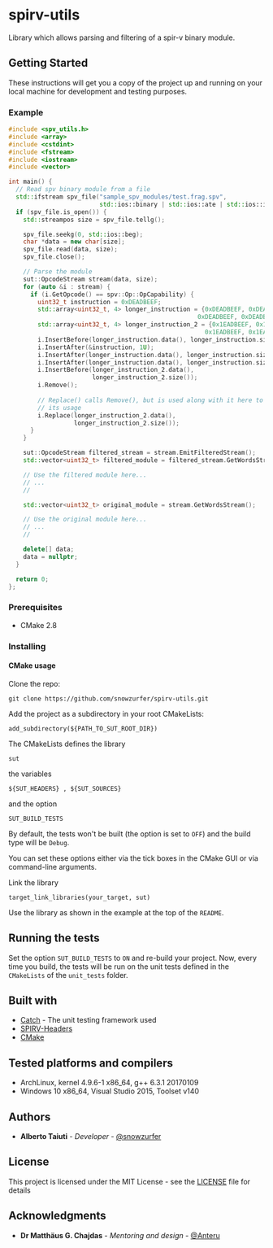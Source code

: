 # spirv-utils
Library which allows parsing and filtering of a spir-v binary module.

## Getting Started
These instructions will get you a copy of the project up and running on your
local machine for development and testing purposes.

### Example
```cpp
#include <spv_utils.h>
#include <array>
#include <cstdint>
#include <fstream>
#include <iostream>
#include <vector>

int main() {
  // Read spv binary module from a file
  std::ifstream spv_file("sample_spv_modules/test.frag.spv",
                         std::ios::binary | std::ios::ate | std::ios::in);
  if (spv_file.is_open()) {
    std::streampos size = spv_file.tellg();

    spv_file.seekg(0, std::ios::beg);
    char *data = new char[size];
    spv_file.read(data, size);
    spv_file.close();

    // Parse the module
    sut::OpcodeStream stream(data, size);
    for (auto &i : stream) {
      if (i.GetOpcode() == spv::Op::OpCapability) {
        uint32_t instruction = 0xDEADBEEF;
        std::array<uint32_t, 4> longer_instruction = {0xDEADBEEF, 0xDEADBEEF,
                                                    0xDEADBEEF, 0xDEADBEEF};
        std::array<uint32_t, 4> longer_instruction_2 = {0x1EADBEEF, 0x1EADBEEF,
                                                      0x1EADBEEF, 0x1EADBEEF};
        i.InsertBefore(longer_instruction.data(), longer_instruction.size());
        i.InsertAfter(&instruction, 1U);
        i.InsertAfter(longer_instruction.data(), longer_instruction.size());
        i.InsertAfter(longer_instruction.data(), longer_instruction.size());
        i.InsertBefore(longer_instruction_2.data(),
                       longer_instruction_2.size());
        i.Remove();
        
        // Replace() calls Remove(), but is used along with it here to show 
        // its usage
        i.Replace(longer_instruction_2.data(),
                  longer_instruction_2.size());
      }
    }

    sut::OpcodeStream filtered_stream = stream.EmitFilteredStream();
    std::vector<uint32_t> filtered_module = filtered_stream.GetWordsStream();

    // Use the filtered module here...
    // ...
    //

    std::vector<uint32_t> original_module = stream.GetWordsStream();

    // Use the original module here...
    // ...
    //

    delete[] data;
    data = nullptr;
  }

  return 0;
};
```

### Prerequisites
* CMake 2.8

### Installing
#### CMake usage
Clone the repo:
```
git clone https://github.com/snowzurfer/spirv-utils.git
```

Add the project as a subdirectory in your root CMakeLists:
```
add_subdirectory(${PATH_TO_SUT_ROOT_DIR})    
```
    
The CMakeLists defines the library  
```
sut  
```
the variables  
```
${SUT_HEADERS} , ${SUT_SOURCES}  
```
and the option  
```
SUT_BUILD_TESTS
```
  
  By default, the tests won't be built (the option is set to
  `OFF`)
  and the build
  type will be `Debug`.    

  You can set these options either via the tick boxes
  in the CMake GUI or via
  command-line arguments.


Link the library
```
target_link_libraries(your_target, sut)
```

Use the library as shown in the example at the top of the `README`.

## Running the tests
Set the option `SUT_BUILD_TESTS` to `ON` and re-build your project.
Now, every time you build, the tests will be run on the unit tests defined
in the `CMakeLists` of the `unit_tests` folder.

## Built with
* [Catch](http://github.com/philsquared/Catch) - The unit testing framework used
* [SPIRV-Headers](http://github.com/KhronosGroup/SPIRV-Headers/)
* [CMake](http://cmake.org)

## Tested platforms and compilers
* ArchLinux, kernel 4.9.6-1 x86_64, g++ 6.3.1 20170109
* Windows 10 x86_64, Visual Studio 2015, Toolset v140

## Authors
* **Alberto Taiuti** - *Developer* - [@snowzurfer](https://github.com/snowzurfer)

## License
This project is licensed under the MIT License - see the [LICENSE](LICENSE) file for details

## Acknowledgments
* **Dr Matthäus G. Chajdas** - *Mentoring and design* - [@Anteru](https://github.com/Anteru)
